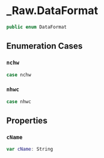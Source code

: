 # \_Raw.DataFormat

``` swift
public enum DataFormat
```

## Enumeration Cases

### `nchw`

``` swift
case nchw
```

### `nhwc`

``` swift
case nhwc
```

## Properties

### `cName`

``` swift
var cName: String
```
